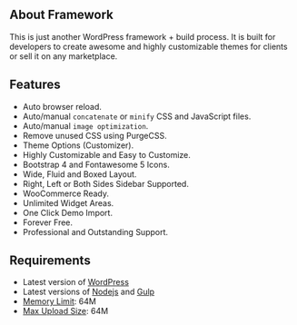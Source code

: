 
## About Framework

This is just another WordPress framework + build process. It is built for developers to create awesome and highly customizable themes for clients or sell it on any marketplace.

## Features

* Auto browser reload.
* Auto/manual `concatenate` or `minify` CSS and JavaScript files.
* Auto/manual `image optimization`.
* Remove unused CSS using PurgeCSS.
* Theme Options (Customizer).
* Highly Customizable and Easy to Customize.
* Bootstrap 4 and Fontawesome 5 Icons.
* Wide, Fluid and Boxed Layout.
* Right, Left or Both Sides Sidebar Supported.
* WooCommerce Ready.
* Unlimited Widget Areas.
* One Click Demo Import.
* Forever Free.
* Professional and Outstanding Support.

## Requirements

* Latest version of [WordPress](https://wordpress.org/)
* Latest versions of [Nodejs](https://nodejs.org/en/) and [Gulp](https://gulpjs.com/)
* [Memory Limit](https://www.xecreators.pk/how-to-increase-wordpress-memory-limit/): 64M
* [Max Upload Size](https://wordpress.org/support/topic/how-to-increase-the-max-upload-size): 64M

<br>
